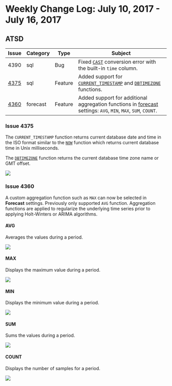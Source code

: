 # Weekly Change Log: July 10, 2017 - July 16, 2017

## ATSD

| Issue| Category    | Type    | Subject              |
|------|-------------|---------|----------------------|
| 4390 | sql | Bug | Fixed [`CAST`](../../sql/README.md#reserved-words) conversion error with the built-in `time` column. |
| [4375](#issue-4375) | sql | Feature | Added support for [`CURRENT_TIMESTAMP`](../../sql/README.md#current_timestamp) and [`DBTIMEZONE`](../../sql/README.md#dbtimezone) functions. |
| [4360](#issue-4360) | forecast | Feature | Added support for additional aggregation functions in [forecast](../../forecasting/README.md) settings: `AVG`, `MIN`, `MAX`, `SUM`, `COUNT`.  |

### Issue 4375

The `CURRENT_TIMESTAMP` function returns current database date and time in the ISO format similar to the [`NOW`](../../sql/README.md#reserved-words)
function which returns current database time in Unix milliseconds.

The [`DBTIMEZONE`](../../sql/README.md#dbtimezone) function returns the current database time zone name or GMT offset.

![](./Images/4375.png)

### Issue 4360

A custom aggregation function such as `MAX` can now be selected in **Forecast** settings. Previously only supported `AVG` function. Aggregation functions are applied to regularize the underlying time series prior to applying Holt-Winters or ARIMA algorithms.

#### AVG

Averages the values during a period.

![](./Images/4360.1.1.png)

#### MAX

Displays the maximum value during a period.

![](./Images/4360.2.png)

#### MIN

Displays the minimum value during a period.

![](./Images/4360.3.png)

#### SUM

Sums the values during a period.

![](./Images/4360.4.png)

#### COUNT

Displays the number of samples for a period.

![](./Images/4360.5.png)
